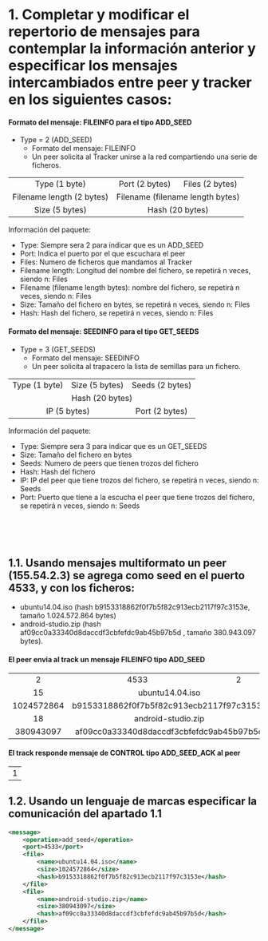 

# 1. Completar y modificar el repertorio de mensajes para contemplar la información anterior y especificar los mensajes intercambiados entre peer y tracker en los siguientes casos:



#### Formato del mensaje: FILEINFO para el tipo ADD_SEED

- Type = 2 (ADD_SEED)
    - Formato del mensaje: FILEINFO
    - Un peer solicita al Tracker unirse a la red compartiendo una serie de ficheros.

<table>
    <tr align="center">
        <td>Type (1 byte)</td>
        <td>Port (2 bytes)</td>
        <td>Files (2 bytes)</td>
    </tr>
    <tr align="center">
        <td>Filename length (2 bytes)</td>
        <td colspan="2">Filename (filename length bytes)</td>
    </tr>
    <tr align="center">
        <td>Size (5 bytes)</td>
        <td colspan="2">Hash (20 bytes)</td>
    </tr>
</table>

Información del paquete:

- Type: Siempre sera 2 para indicar que es un ADD_SEED
- Port: Indica el puerto por el que escuchara el peer
- Files: Numero de ficheros que mandamos al Tracker
- Filename length: Longitud del nombre del fichero, se repetirá n veces, siendo n: Files
- Filename (filename length bytes): nombre del fichero, se repetirá n veces, siendo n: Files
- Size: Tamaño del fichero en bytes, se repetirá n veces, siendo n: Files
- Hash: Hash del fichero, se repetirá n veces, siendo n: Files


#### Formato del mensaje: SEEDINFO para el tipo GET_SEEDS

- Type = 3 (GET_SEEDS)
    - Formato del mensaje: SEEDINFO
    - Un peer solicita al trapacero la lista de semillas para un fichero.


<table>
    <tr align="center">
        <td>Type (1 byte)</td>
        <td>Size (5 bytes)</td>
        <td>Seeds (2 bytes)</td>
    </tr>
    <tr align="center">
        <td colspan="3">Hash (20 bytes)</td>
    </tr>
    <tr align="center">
        <td colspan="2">IP (5 bytes)</td>
        <td>Port (2 bytes)</td>
    </tr>
</table>

Información del paquete:

- Type: Siempre sera 3 para indicar que es un GET_SEEDS
- Size: Tamaño del fichero en bytes
- Seeds: Numero de peers que tienen trozos del fichero
- Hash: Hash del fichero
- IP: IP del peer que tiene trozos del fichero, se repetirá n veces, siendo n: Seeds
- Port: Puerto que tiene a la escucha el peer que tiene trozos del fichero, se repetirá n veces, siendo n: Seeds


<br/>
<br/>
<br/>



## 1.1. Usando mensajes multiformato un peer (155.54.2.3) se agrega como seed en el puerto 4533, y con los ficheros:

- ubuntu14.04.iso (hash b9153318862f0f7b5f82c913ecb2117f97c3153e, tamaño 1.024.572.864 bytes)
- android-studio.zip (hash af09cc0a33340d8daccdf3cbfefdc9ab45b97b5d , tamaño 380.943.097 bytes).

#### El peer envia al track un mensaje FILEINFO tipo ADD_SEED

<table>
    <tr align="center">
        <td>2</td>
        <td>4533</td>
        <td>2</td>
    </tr>
    <tr align="center">
        <td>15</td>
        <td colspan="2">ubuntu14.04.iso</td>
    </tr>
    <tr align="center">
        <td>1024572864</td>
        <td colspan="2">b9153318862f0f7b5f82c913ecb2117f97c3153e</td>
    </tr>
    <tr align="center">
        <td>18</td>
        <td colspan="2">android-studio.zip</td>
    </tr>
    <tr align="center">
        <td>380943097</td>
        <td colspan="2">af09cc0a33340d8daccdf3cbfefdc9ab45b97b5d</td>
    </tr>
</table>


#### El track responde mensaje de CONTROL tipo ADD_SEED_ACK al peer

<table>
    <tr align="center">
        <td>1</td>
    </tr>
</table>



## 1.2. Usando un lenguaje de marcas especificar la comunicación del apartado 1.1

```xml
<message>
	<operation>add_seed</operation>
	<port>4533</port>
	<file>
		<name>ubuntu14.04.iso</name>
		<size>1024572864</size>
		<hash>b9153318862f0f7b5f82c913ecb2117f97c3153e</hash>
	</file>
	<file>
		<name>android-studio.zip</name>
		<size>380943097</size>
		<hash>af09cc0a33340d8daccdf3cbfefdc9ab45b97b5d</hash>
	</file>
</message>
```
